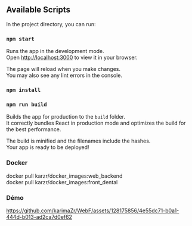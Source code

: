 

## Available Scripts

In the project directory, you can run:

### `npm start`

Runs the app in the development mode.\
Open [http://localhost:3000](http://localhost:3000) to view it in your browser.

The page will reload when you make changes.\
You may also see any lint errors in the console.

### `npm install`

### `npm run build`

Builds the app for production to the `build` folder.\
It correctly bundles React in production mode and optimizes the build for the best performance.

The build is minified and the filenames include the hashes.\
Your app is ready to be deployed!

### Docker 

docker pull karzr/docker_images:web_backend\
docker pull karzr/docker_images:front_dental

### Démo 

https://github.com/karimaZr/WebF/assets/128175856/4e55dc71-b0a1-444d-b013-ad2ca7d0ef62



